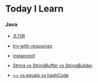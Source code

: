 # Today I Learn


### Java

* [초기화](https://github.com/wjdrbs96/Today-I-Learn/blob/master/src/Java/%20Object-oriented/initialization.md)

* [try-with-resources](https://github.com/wjdrbs96/Today-I-Learn/blob/master/src/Java/Exception%20handling/Try~with~resources.md)

* [instanceof](https://github.com/wjdrbs96/Today-I-Learn/blob/master/src/Java/%20Object-oriented/instanceof.md)

* [String vs StringBuffer vs StringBuilder](https://github.com/wjdrbs96/Today-I-Learn/blob/master/src/Java/Java_Class/String%20vs%20StringBuffer%20vs%20StringBuilder.md)

* [== vs equals vs hashCode]()